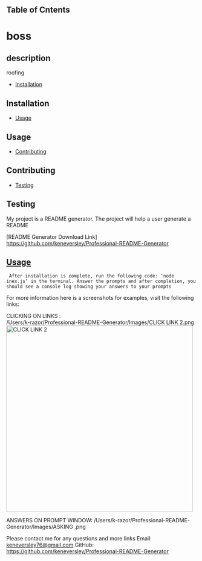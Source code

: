 
## Table of Cntents
# boss 
## description
roofing  
- [Installation](#installation)
## Installation
- [Usage](#usage)
## Usage
- [Contributing](#contributing)
## Contributing
- [Testing](#testing)
## Testing



  My project is a README generator. The project will help a user generate a README 

  [README Generator Download Link] https://github.com/keneversley/Professional-README-Generator

   ## [Usage](#table-of-contents)

     After installation is complete, run the following code: ‘node inex.js’ in the terminal. Answer the prompts and after completion, you should see a console log showing your answers to your prompts

      
  For more information here is a screenshots for examples, visit the following links: 
  
  CLICKING ON LINKS :                  
  /Users/k-razor/Professional-README-Generator/Images/CLICK LINK 2.png
  <img width="493" alt="CLICK LINK 2" src="https://user-images.githubusercontent.com/74880685/166073876-b3d2db7e-90bb-4480-b011-82a685689920.png">


  ANSWERS ON PROMPT WINDOW: 
  /Users/k-razor/Professional-README-Generator/Images/ASKING .png


Please contact me for any questions and more links 
Email: keneversley76@gmail.com
GitHub: https://github.com/keneversley/Professional-README-Generator



